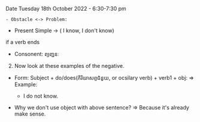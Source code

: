 Date Tuesday 18th October 2022 - 6:30-7:30 pm

	- Obstacle <-> Problem: 

* Present Simple -> ( I know, I don't know)

if a verb ends 

- Consonent: ព្យញ្ជនៈ

2. Now look at these examples of the negative.

* Form: Subject + do/does(កិរិយាសព្ទជំនួយ, or ocsilary verb) + verb1 + obj:
=> Example: 
	- I do not know.

* Why we don't use object with above sentence? 
=> Because it's already make sense.